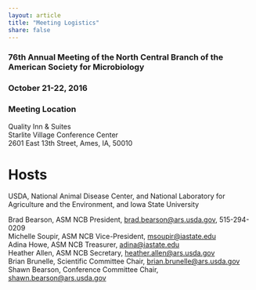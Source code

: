 ```yaml
---
layout: article
title: "Meeting Logistics"
share: false
---
```


### 76th Annual Meeting of the North Central Branch of the American Society for Microbiology

### October 21-22, 2016

### Meeting Location
Quality Inn & Suites   
Starlite Village Conference Center  
2601 East 13th Street, Ames, IA, 50010

# Hosts 
USDA, National Animal Disease Center, and National Laboratory for Agriculture and the Environment, and Iowa State University

Brad Bearson, ASM NCB President, brad.bearson@ars.usda.gov, 515-294-0209  
Michelle Soupir, ASM NCB Vice-President, msoupir@iastate.edu  
Adina Howe, ASM NCB Treasurer, adina@iastate.edu  
Heather Allen, ASM NCB Secretary, heather.allen@ars.usda.gov  
Brian Brunelle, Scientific Committee Chair, brian.brunelle@ars.usda.gov  
Shawn Bearson, Conference Committee Chair, shawn.bearson@ars.usda.gov  







